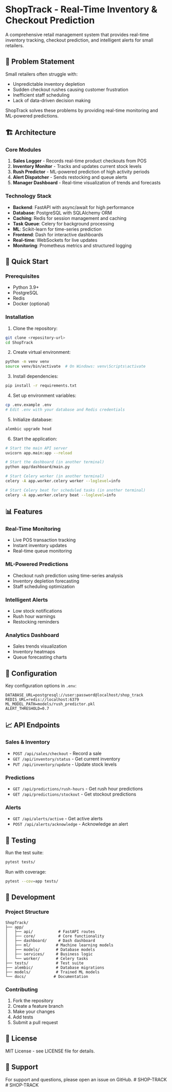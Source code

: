 # ShopTrack - Real-Time Inventory & Checkout Prediction

A comprehensive retail management system that provides real-time inventory tracking, checkout prediction, and intelligent alerts for small retailers.

## 🎯 Problem Statement

Small retailers often struggle with:
- Unpredictable inventory depletion
- Sudden checkout rushes causing customer frustration
- Inefficient staff scheduling
- Lack of data-driven decision making

ShopTrack solves these problems by providing real-time monitoring and ML-powered predictions.

## 🏗️ Architecture

### Core Modules

1. **Sales Logger** - Records real-time product checkouts from POS
2. **Inventory Monitor** - Tracks and updates current stock levels
3. **Rush Predictor** - ML-powered prediction of high activity periods
4. **Alert Dispatcher** - Sends restocking and queue alerts
5. **Manager Dashboard** - Real-time visualization of trends and forecasts

### Technology Stack

- **Backend**: FastAPI with async/await for high performance
- **Database**: PostgreSQL with SQLAlchemy ORM
- **Caching**: Redis for session management and caching
- **Task Queue**: Celery for background processing
- **ML**: Scikit-learn for time-series prediction
- **Frontend**: Dash for interactive dashboards
- **Real-time**: WebSockets for live updates
- **Monitoring**: Prometheus metrics and structured logging

## 🚀 Quick Start

### Prerequisites

- Python 3.9+
- PostgreSQL
- Redis
- Docker (optional)

### Installation

1. Clone the repository:
```bash
git clone <repository-url>
cd ShopTrack
```

2. Create virtual environment:
```bash
python -m venv venv
source venv/bin/activate  # On Windows: venv\Scripts\activate
```

3. Install dependencies:
```bash
pip install -r requirements.txt
```

4. Set up environment variables:
```bash
cp .env.example .env
# Edit .env with your database and Redis credentials
```

5. Initialize database:
```bash
alembic upgrade head
```

6. Start the application:
```bash
# Start the main API server
uvicorn app.main:app --reload

# Start the dashboard (in another terminal)
python app/dashboard/main.py

# Start Celery worker (in another terminal)
celery -A app.worker.celery worker --loglevel=info

# Start Celery beat for scheduled tasks (in another terminal)
celery -A app.worker.celery beat --loglevel=info
```

## 📊 Features

### Real-Time Monitoring
- Live POS transaction tracking
- Instant inventory updates
- Real-time queue monitoring

### ML-Powered Predictions
- Checkout rush prediction using time-series analysis
- Inventory depletion forecasting
- Staff scheduling optimization

### Intelligent Alerts
- Low stock notifications
- Rush hour warnings
- Restocking reminders

### Analytics Dashboard
- Sales trends visualization
- Inventory heatmaps
- Queue forecasting charts

## 🔧 Configuration

Key configuration options in `.env`:

```env
DATABASE_URL=postgresql://user:password@localhost/shop_track
REDIS_URL=redis://localhost:6379
ML_MODEL_PATH=models/rush_predictor.pkl
ALERT_THRESHOLD=0.7
```

## 📈 API Endpoints

### Sales & Inventory
- `POST /api/sales/checkout` - Record a sale
- `GET /api/inventory/status` - Get current inventory
- `PUT /api/inventory/update` - Update stock levels

### Predictions
- `GET /api/predictions/rush-hours` - Get rush hour predictions
- `GET /api/predictions/stockout` - Get stockout predictions

### Alerts
- `GET /api/alerts/active` - Get active alerts
- `POST /api/alerts/acknowledge` - Acknowledge an alert

## 🧪 Testing

Run the test suite:
```bash
pytest tests/
```

Run with coverage:
```bash
pytest --cov=app tests/
```

## 📝 Development

### Project Structure
```
ShopTrack/
├── app/
│   ├── api/           # FastAPI routes
│   ├── core/          # Core functionality
│   ├── dashboard/     # Dash dashboard
│   ├── ml/           # Machine learning models
│   ├── models/       # Database models
│   ├── services/     # Business logic
│   └── worker/       # Celery tasks
├── tests/            # Test suite
├── alembic/          # Database migrations
├── models/           # Trained ML models
└── docs/            # Documentation
```

### Contributing

1. Fork the repository
2. Create a feature branch
3. Make your changes
4. Add tests
5. Submit a pull request

## 📄 License

MIT License - see LICENSE file for details.

## 🤝 Support

For support and questions, please open an issue on GitHub. #   S H O P - T R A C K  
 #   S H O P - T R A C K  
 